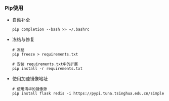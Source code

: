 ### Pip使用

- 自动补全

  ```shell
  pip completion --bash >> ~/.bashrc
  ```
  
- 冻结与修复

  ```shell
  # 冻结
  pip freeze > requirements.txt
  
  # 安装 requirements.txt中的扩展
  pip install -r requirements.txt
  ```

- 使用加速镜像地址

  ```shell
  # 使用清华的镜像源
  pip install flask redis -i https://pypi.tuna.tsinghua.edu.cn/simple
  ```

  
